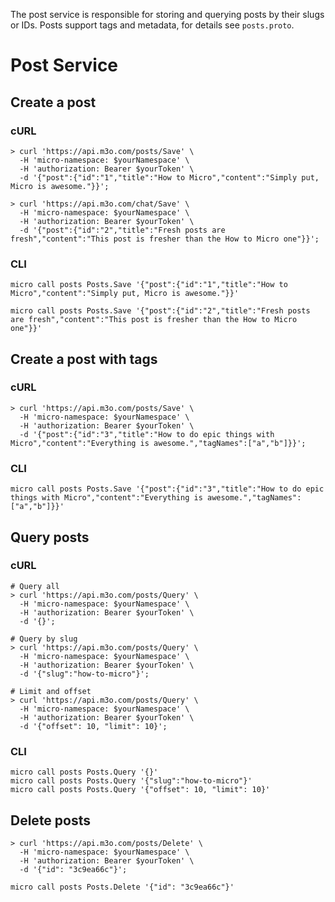 The post service is responsible for storing and querying posts by their slugs or IDs. Posts support tags and metadata, for details see `posts.proto`.

# Post Service

## Create a post

### cURL

```shell
> curl 'https://api.m3o.com/posts/Save' \
  -H 'micro-namespace: $yourNamespace' \
  -H 'authorization: Bearer $yourToken' \
  -d '{"post":{"id":"1","title":"How to Micro","content":"Simply put, Micro is awesome."}}';

> curl 'https://api.m3o.com/chat/Save' \
  -H 'micro-namespace: $yourNamespace' \
  -H 'authorization: Bearer $yourToken' \
  -d '{"post":{"id":"2","title":"Fresh posts are fresh","content":"This post is fresher than the How to Micro one"}}';
```

### CLI

```shell
micro call posts Posts.Save '{"post":{"id":"1","title":"How to Micro","content":"Simply put, Micro is awesome."}}'

micro call posts Posts.Save '{"post":{"id":"2","title":"Fresh posts are fresh","content":"This post is fresher than the How to Micro one"}}'
```

## Create a post with tags


### cURL

```shell
> curl 'https://api.m3o.com/posts/Save' \
  -H 'micro-namespace: $yourNamespace' \
  -H 'authorization: Bearer $yourToken' \
  -d '{"post":{"id":"3","title":"How to do epic things with Micro","content":"Everything is awesome.","tagNames":["a","b"]}}';
```

### CLI

```shell
micro call posts Posts.Save '{"post":{"id":"3","title":"How to do epic things with Micro","content":"Everything is awesome.","tagNames":["a","b"]}}'
```

## Query posts

### cURL

```shell
# Query all
> curl 'https://api.m3o.com/posts/Query' \
  -H 'micro-namespace: $yourNamespace' \
  -H 'authorization: Bearer $yourToken' \
  -d '{}';

# Query by slug
> curl 'https://api.m3o.com/posts/Query' \
  -H 'micro-namespace: $yourNamespace' \
  -H 'authorization: Bearer $yourToken' \
  -d '{"slug":"how-to-micro"}';

# Limit and offset
> curl 'https://api.m3o.com/posts/Query' \
  -H 'micro-namespace: $yourNamespace' \
  -H 'authorization: Bearer $yourToken' \
  -d '{"offset": 10, "limit": 10}';
```

### CLI

```shell
micro call posts Posts.Query '{}'
micro call posts Posts.Query '{"slug":"how-to-micro"}'
micro call posts Posts.Query '{"offset": 10, "limit": 10}'
```

## Delete posts

```shell
> curl 'https://api.m3o.com/posts/Delete' \
  -H 'micro-namespace: $yourNamespace' \
  -H 'authorization: Bearer $yourToken' \
  -d '{"id": "3c9ea66c"}';
```

```shell
micro call posts Posts.Delete '{"id": "3c9ea66c"}'
```
